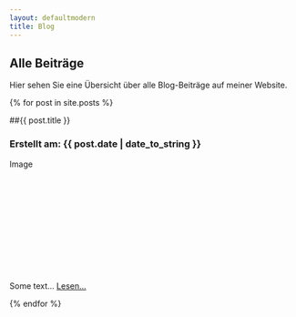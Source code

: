 ```yaml
---
layout: defaultmodern
title: Blog
---
```

 
<div class="card">

## Alle Beiträge
  Hier sehen Sie eine Übersicht über alle Blog-Beiträge auf meiner Website.

</div>

{% for post in site.posts %}

<div class="card">
 
##{{ post.title }}
### Erstellt am: <span>{{ post.date | date_to_string }}</span>

   <div class="fakeimg" style="height:200px;">Image</div>          
   <p>Some text...  <a href="{{ post.url }}" title="{{ post.title }}">Lesen...</a></p>  
</div>

{% endfor %}
